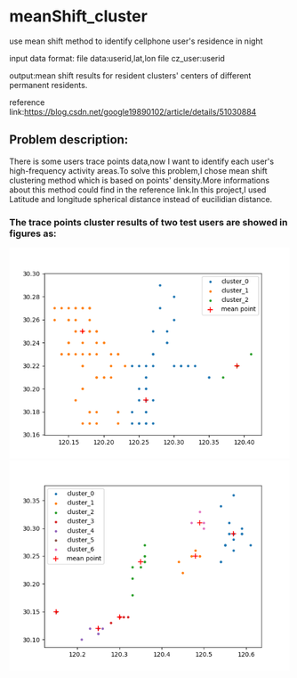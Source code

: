 # meanShift_cluster
use mean shift method to identify cellphone user's residence in night 

input data format:
file data:userid,lat,lon
file cz_user:userid

output:mean shift results for resident clusters' centers of different permanent residents.

reference link:https://blog.csdn.net/google19890102/article/details/51030884

## Problem description:
There is some users trace points data,now I want to identify each user's high-frequency activity areas.To solve this problem,I chose mean shift clustering method which is based on points' density.More informations about this method could find in the reference link.In this project,I used Latitude and longitude spherical distance instead of eucilidian distance.

### The trace points cluster results of two test users are showed in figures as:
![user1](https://github.com/seekSomeChange/meanShift_cluster/blob/master/user_0.png)
![user2](https://github.com/seekSomeChange/meanShift_cluster/blob/master/user_1.png)

